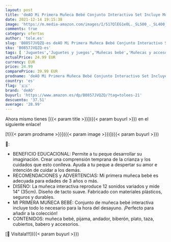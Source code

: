```yaml
---
layout: post
title: 'deAO Mi Primera Muñeca Bebé Conjunto Interactivo Set Incluye Muñeca de 14” con Sonidos  Pijama  Andador y Accesorios'
date: 2021-12-14 19:15:38
image: 'https://m.media-amazon.com/images/I/517QlEG1e0L._SL500_._SL400_.jpg'
comments: true
category: ofertas
author: 'tole.es'
slug: 'B0857JVQZQ-es deAO Mi Primera Muñeca Bebé Conjunto Interactivo Set...'
sku: 'B0857JVQZQ-es'
tags: [ 'Juguetes','Juguetes y juegos','Muñecas bebé','Muñecas y accesorios','bebé','deao', ]
actualPrice: 24.99 EUR
currency: EUR
price: 24.99
comparePrice: 39.99 EUR
prodname: 'deAO Mi Primera Muñeca Bebé Conjunto Interactivo Set Incluye Muñeca de 14” con Sonidos  Pijama  Andador y Accesorios'
country: 'es'
flag: '🇪🇸'
brand: 'deAO'
buyurl: 'https://www.amazon.es/dp/B0857JVQZQ/?tag=tolees-21'
descuento: '37.51'
average: '28.99'
---
```


Ahora mismo tienes [{{< param title >}}]({{< param buyurl >}}) en el siguiente enlace!

[![{{< param prodname >}}]({{< param image >}})]({{< param buyurl >}})

🔎:

- BENEFICIO EDUCACIONAL: Permite a tu peque desarrollar su imaginación. Crear una comprensión temprana de la crianza y los cuidados que esto conlleva. Ayuda a tu peque a despertar su amor e intención de cuidar a los demás.
- RECOMENDACIONES y ADVERTENCIAS: Mi primera muñeca bebé es adecuada para edades de 3 años o más.
- DISEÑO: La muñeca interactiva reproduce 12 sonidos variados y mide 14” (35cm). Diseño de tacto suave. Fabricado con materiales plásticos, seguros y durables.
- MI PRIMERA MUÑECA BEBÉ: Conjunto de muñeca bebé interactiva incluye todo lo necesario para la hora del desayuno. ¡Perfecto para añadir a la colección!
- CONTENIDOS: muñeca bebé, pijama, andador, biberón, plato, taza, cubiertos, babero y accesorios.

[🛒 Visítala!!!]({{< param buyurl >}})
